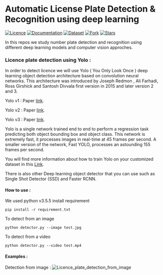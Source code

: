 # Automatic License Plate Detection & Recognition using deep learning
[![Licence](https://img.shields.io/github/license/GuiltyNeuron/ANPR?style=plastic)](https://github.com/GuiltyNeuron/ANPR/blob/master/LICENSE)
[![Documentation](https://img.shields.io/badge/documentation-TowardsDataScience-blue)](https://towardsdatascience.com/automatic-license-plate-detection-recognition-using-deep-learning-624def07eaaf)
[![Dataset](https://img.shields.io/badge/Dataset-Kaggle-red)](https://www.kaggle.com/)
[![Fork](https://img.shields.io/github/forks/GuiltyNeuron/ANPR?style=social)](https://github.com/GuiltyNeuron/ANPR/network/members)
[![Stars](https://img.shields.io/github/stars/GuiltyNeuron/ANPR?style=social)](https://github.com/GuiltyNeuron/ANPR/stargazers)

In this repos we study number plate detection and recognition using different deep learning models and computer vision approches.

### Licence plate detection using Yolo :
In order to detect licence we will use Yolo ( You Only Look Once ) deep learning object detection architecture based on convolution neural networks.
This architecture was introduced by Joseph Redmon , Ali Farhadi, Ross Girshick and Santosh Divvala first version in 2015 and later version 2 and 3.

Yolo v1 : Paper [link](https://arxiv.org/pdf/1506.02640.pdf).

Yolo v2 : Paper [link](https://arxiv.org/pdf/1612.08242.pdf).

Yolo v3 : Paper [link](https://arxiv.org/pdf/1804.02767.pdf).

Yolo is a single network trained end to end to perform a regression task predicting both object bounding box and object class.
This network is extremely fast, it processes images in real-time at 45 frames per second. A smaller version of the network, Fast YOLO, processes an astounding 155 frames per second.

You will find more information about how to train Yolo on your customized dataset in this [Link](https://towardsdatascience.com/automatic-license-plate-detection-recognition-using-deep-learning-624def07eaaf).

There is also other Deep learning object detector that you can use such as Single Shot Detector (SSD) and Faster RCNN.
#### How to use : 
We used python v3.5.5
install requirement
````
pip install -r requirement.txt
````

To detect from an image
````
python detector.py --image test.jpg
````

To detect from a video
````
python detector.py --video test.mp4
````

#### Examples :

Detection from image :
![Licence_plate_detection_from_image](Licence_plate_detection/test_yolo_out_py.jpg)

